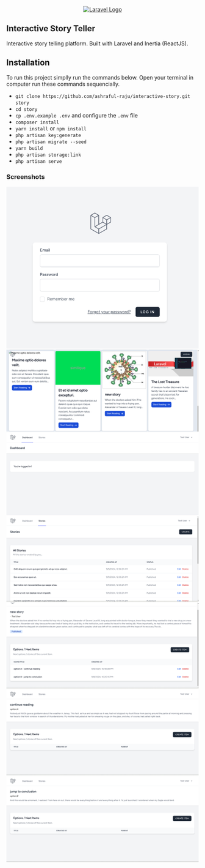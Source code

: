 <p align="center"><a href="https://laravel.com" target="_blank"><img src="https://raw.githubusercontent.com/laravel/art/master/logo-lockup/5%20SVG/2%20CMYK/1%20Full%20Color/laravel-logolockup-cmyk-red.svg" width="400" alt="Laravel Logo"></a></p>

## Interactive Story Teller

Interactive story telling platform. Built with Laravel and Inertia (ReactJS).

## Installation

To run this project simplly run the commands below.
Open your terminal in computer run these commands sequencially.

-   `git clone https://github.com/ashraful-raju/interactive-story.git story`
-   `cd story`
-   `cp .env.example .env` and configure the `.env` file
-   `composer install`
-   `yarn install` or `npm install`
-   `php artisan key:generate`
-   `php artisan migrate --seed`
-   `yarn build`
-   `php artisan storage:link`
-   `php artisan serve`

### Screenshots

![Screenshot](./screenshots/login.png)
![Screenshot](./screenshots/full-page.png)
![Screenshot](./screenshots/dashboard.png)
![Screenshot](./screenshots/stories.png)
![Screenshot](./screenshots/inside-story.png)
![Screenshot](./screenshots/story-option-A.png)
![Screenshot](./screenshots/story-option-B.png)
